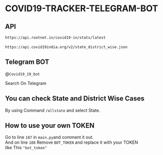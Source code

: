# COVID19-TRACKER-TELEGRAM-BOT

## API
`https://api.rootnet.in/covid19-in/stats/latest`<br/><br/>
`https://api.covid19india.org/v2/state_district_wise.json`


## Telegram BOT

@`Covid19_19_bot`

Search On Telegram

## You can check State and District Wise Cases
By using Command `/allstate` and select State.


## How to use your own TOKEN
Go to line `187` in `main.py`and comment it out.</br>
And on line `188` Remove `BOT_TOKEN` and replace it with your TOKEN </br>
like This `"bot_token"`
